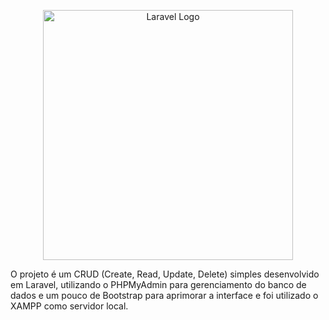<p align="center"><a href="https://laravel.com" target="_blank"><img src="https://raw.githubusercontent.com/laravel/art/master/logo-lockup/5%20SVG/2%20CMYK/1%20Full%20Color/laravel-logolockup-cmyk-red.svg" width="400" alt="Laravel Logo"></a></p>

O projeto é um CRUD (Create, Read, Update, Delete) simples desenvolvido em Laravel, utilizando o PHPMyAdmin para gerenciamento do banco de dados e um pouco de Bootstrap para aprimorar a interface e foi utilizado o XAMPP como servidor local.
